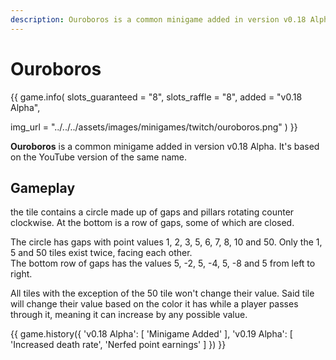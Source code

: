```yaml
---
description: Ouroboros is a common minigame added in version v0.18 Alpha. It's based on the YouTube version of the same name.
---
```


# Ouroboros

{{ game.info(
  slots_guaranteed = "8",
  slots_raffle     = "8",
  added            = "v0.18 Alpha",
  
  img_url = "../../../assets/images/minigames/twitch/ouroboros.png"
) }}

**Ouroboros** is a common minigame added in version v0.18 Alpha. It's based on the YouTube version of the same name.

## Gameplay

the tile contains a circle made up of gaps and pillars rotating counter clockwise. At the bottom is a row of gaps, some of which are closed.

The circle has gaps with point values 1, 2, 3, 5, 6, 7, 8, 10 and 50. Only the 1, 5 and 50 tiles exist twice, facing each other.  
The bottom row of gaps has the values 5, -2, 5, -4, 5, -8 and 5 from left to right.

All tiles with the exception of the 50 tile won't change their value. Said tile will change their value based on the color it has while a player passes through it, meaning it can increase by any possible value.

{{ game.history({
  'v0.18 Alpha': [
    'Minigame Added'
  ],
  'v0.19 Alpha': [
    'Increased death rate',
    'Nerfed point earnings'
  ]
}) }}